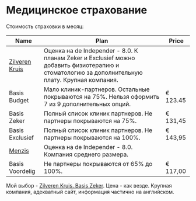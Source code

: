 # Медицинское страхование

Стоимость страховки в месяц:

| Name            	| Plan                                                                                                                                            	| Price    	|
|-----------------	|-------------------------------------------------------------------------------------------------------------------------------------------------	|----------	|
| [Zilveren Kruis](https://www.zilverenkruis.nl/consumenten/zorgverzekering)  	| Оценка на de Independer - 8.0. К планам Zeker и Exclusief можно добавить физиотерапию и стоматологию за дополнительную плату. Крупная компания. 	|          	|
| Basis Budget    	| Мало клиник-партнеров. Остальные покрываются на 75%.  Нельзя оформить 7 из 9 дополнительных опций.    | € 123.45 	|
| Basis Zeker     	| Полный список клиник партнеров.  Не партнеры покрываются на 75%.   	| € 131,45 	|
| Basis Exclusief 	| Полный список клиник партнеров. Не партнеры покрываются на 100%.    | € 143,95  	|
| [Menzis](https://www.menzis.nl) | Оценка на de Independer - 8.0. Компания среднего размера.              	|          	|
| Basis Voordelig 	| Не партнеры покрываются от 65% до 100%.  	| € 117,00 	|

Мой выбор - [Zilveren Kruis. Basis Zeker](https://www.zilverenkruis.nl/consumenten/zorgverzekering/basisverzekering/basis-zeker). Цена - как везде. Крупная компания, адекватный сайт, информация частично на английском.   
